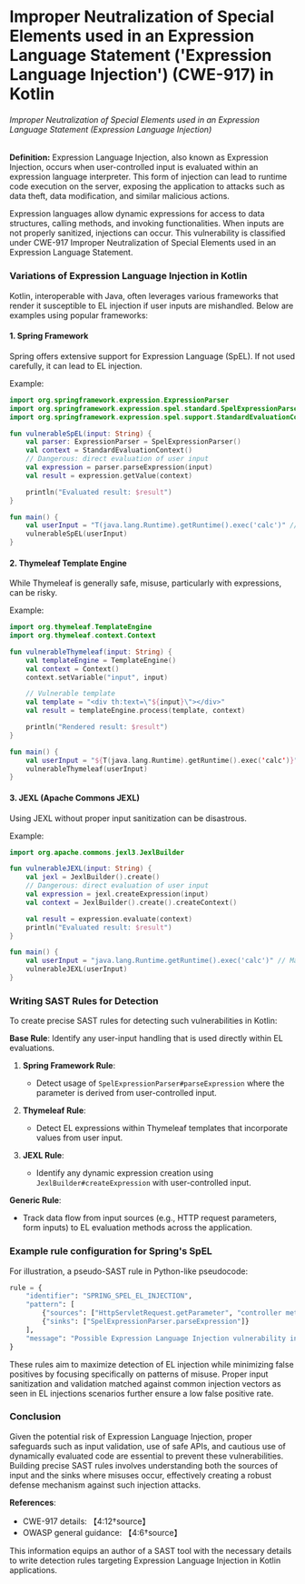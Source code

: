 # Improper Neutralization of Special Elements used in an Expression Language Statement ('Expression Language Injection') (CWE-917) in Kotlin

###### Improper Neutralization of Special Elements used in an Expression Language Statement (Expression Language Injection)

**Definition:**
Expression Language Injection, also known as Expression Injection, occurs when user-controlled input is evaluated within an expression language interpreter. This form of injection can lead to runtime code execution on the server, exposing the application to attacks such as data theft, data modification, and similar malicious actions.

Expression languages allow dynamic expressions for access to data structures, calling methods, and invoking functionalities. When inputs are not properly sanitized, injections can occur. This vulnerability is classified under CWE-917 Improper Neutralization of Special Elements used in an Expression Language Statement.

### Variations of Expression Language Injection in Kotlin

Kotlin, interoperable with Java, often leverages various frameworks that render it susceptible to EL injection if user inputs are mishandled. Below are examples using popular frameworks:

#### 1. Spring Framework
Spring offers extensive support for Expression Language (SpEL). If not used carefully, it can lead to EL injection.

Example:
```kotlin
import org.springframework.expression.ExpressionParser
import org.springframework.expression.spel.standard.SpelExpressionParser
import org.springframework.expression.spel.support.StandardEvaluationContext

fun vulnerableSpEL(input: String) {
    val parser: ExpressionParser = SpelExpressionParser()
    val context = StandardEvaluationContext()
    // Dangerous: direct evaluation of user input
    val expression = parser.parseExpression(input)
    val result = expression.getValue(context)

    println("Evaluated result: $result")
}

fun main() {
    val userInput = "T(java.lang.Runtime).getRuntime().exec('calc')" // Malicious input
    vulnerableSpEL(userInput)
}
```

#### 2. Thymeleaf Template Engine
While Thymeleaf is generally safe, misuse, particularly with expressions, can be risky.

Example:
```kotlin
import org.thymeleaf.TemplateEngine
import org.thymeleaf.context.Context

fun vulnerableThymeleaf(input: String) {
    val templateEngine = TemplateEngine()
    val context = Context()
    context.setVariable("input", input)

    // Vulnerable template
    val template = "<div th:text=\"${input}\"></div>"
    val result = templateEngine.process(template, context)

    println("Rendered result: $result")
}

fun main() {
    val userInput = "${T(java.lang.Runtime).getRuntime().exec('calc')}" // Malicious input
    vulnerableThymeleaf(userInput)
}
```

#### 3. JEXL (Apache Commons JEXL)
Using JEXL without proper input sanitization can be disastrous.

Example:
```kotlin
import org.apache.commons.jexl3.JexlBuilder

fun vulnerableJEXL(input: String) {
    val jexl = JexlBuilder().create()
    // Dangerous: direct evaluation of user input
    val expression = jexl.createExpression(input)
    val context = JexlBuilder().create().createContext()

    val result = expression.evaluate(context)
    println("Evaluated result: $result")
}

fun main() {
    val userInput = "java.lang.Runtime.getRuntime().exec('calc')" // Malicious input
    vulnerableJEXL(userInput)
}
```

### Writing SAST Rules for Detection

To create precise SAST rules for detecting such vulnerabilities in Kotlin:

**Base Rule**: Identify any user-input handling that is used directly within EL evaluations.

1. **Spring Framework Rule**:
   - Detect usage of `SpelExpressionParser#parseExpression` where the parameter is derived from user-controlled input.

2. **Thymeleaf Rule**:
   - Detect EL expressions within Thymeleaf templates that incorporate values from user input.

3. **JEXL Rule**:
   - Identify any dynamic expression creation using `JexlBuilder#createExpression` with user-controlled input.

**Generic Rule**:
- Track data flow from input sources (e.g., HTTP request parameters, form inputs) to EL evaluation methods across the application.

### Example rule configuration for Spring's SpEL
For illustration, a pseudo-SAST rule in Python-like pseudocode:
```python
rule = {
    "identifier": "SPRING_SPEL_EL_INJECTION",
    "pattern": [
        {"sources": ["HttpServletRequest.getParameter", "controller method parameter"]},
        {"sinks": ["SpelExpressionParser.parseExpression"]}
    ],
    "message": "Possible Expression Language Injection vulnerability in Spring SpEL evaluation."
}
```

These rules aim to maximize detection of EL injection while minimizing false positives by focusing specifically on patterns of misuse. Proper input sanitization and validation matched against common injection vectors as seen in EL injections scenarios further ensure a low false positive rate.

### Conclusion
Given the potential risk of Expression Language Injection, proper safeguards such as input validation, use of safe APIs, and cautious use of dynamically evaluated code are essential to prevent these vulnerabilities. Building precise SAST rules involves understanding both the sources of input and the sinks where misuses occur, effectively creating a robust defense mechanism against such injection attacks.

**References**:
- CWE-917 details: 【4:12†source】
- OWASP general guidance: 【4:6†source】

This information equips an author of a SAST tool with the necessary details to write detection rules targeting Expression Language Injection in Kotlin applications.